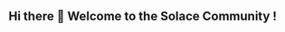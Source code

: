 ## Hi there 👋 Welcome to the Solace Community ! 

<!--

**To get started:**

🍿 Explore a project that you're interested in
🥳 Contribute to a project by opening a pull-request
⚙️ Fix any issue or bug you can
👩‍💻 Author your own project!

🧙 If you have any questions, feel free to surf our [Solace Community Forum](https://solace.community/)https://solace.community/)
-->
